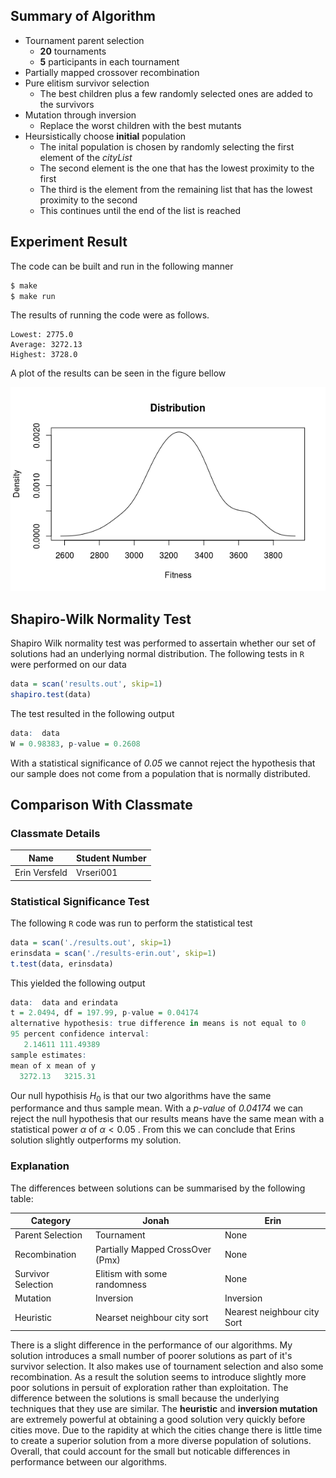 ## Summary of Algorithm

* Tournament parent selection
  * **20** tournaments
  * **5** participants in each tournament 
* Partially mapped crossover recombination
* Pure elitism survivor selection
  * The best children plus a few randomly selected ones are added to the survivors
* Mutation through inversion
  * Replace the worst children with the best mutants
* Heursistically choose **initial** population
  * The inital population is chosen by randomly selecting the first element of the *cityList*
  * The second element is the one that has the lowest proximity to the first
  * The third is the element from the remaining list that has the lowest proximity to the second
  * This continues until the end of the list is reached 

## Experiment Result

The code can be built and run in the following manner

```sh
$ make
$ make run
```

The results of running the code were as follows.

```
Lowest: 2775.0
Average: 3272.13
Highest: 3728.0
```

A plot of the results can be seen in the figure bellow

![Figure 1](./results-plot.png)

## Shapiro-Wilk Normality Test

Shapiro Wilk normality test was performed to assertain whether our set of solutions had an underlying normal distribution. The following tests in `R` were performed on our data

```R
data = scan('results.out', skip=1)
shapiro.test(data)
```

The test resulted in the following output

```R
data:  data
W = 0.98383, p-value = 0.2608
```

With a statistical significance of *0.05* we cannot reject the hypothesis that our sample does not come from a population that is normally distributed. 

## Comparison With Classmate

### Classmate Details

| Name          | Student Number |
| ------------- | -------------- |
| Erin Versfeld | Vrseri001      |

### Statistical Significance Test

The following `R` code was run to perform the statistical test

```R
data = scan('./results.out', skip=1)
erinsdata = scan('./results-erin.out', skip=1)
t.test(data, erinsdata)
```

This yielded the following output

```R
data:  data and erindata
t = 2.0494, df = 197.99, p-value = 0.04174
alternative hypothesis: true difference in means is not equal to 0
95 percent confidence interval:
   2.14611 111.49389
sample estimates:
mean of x mean of y 
  3272.13   3215.31 
```

Our null hypothisis $H_0$ is that our two algorithms have the same performance and thus sample mean. With a *p-value* of *0.04174* we can reject the null hypothesis that our results means have the same mean with a statistical power $\alpha$ of $\alpha < 0.05$ . From this we can conclude that Erins solution slightly outperforms my solution. 

### Explanation

The differences between solutions can be summarised by the following table:

| Category           | Jonah                            | Erin                        |
| ------------------ | -------------------------------- | --------------------------- |
| Parent Selection   | Tournament                       | None                        |
| Recombination      | Partially Mapped CrossOver (Pmx) | None                        |
| Survivor Selection | Elitism with some randomness     | None                        |
| Mutation           | Inversion                        | Inversion                   |
| Heuristic          | Nearset neighbour city sort      | Nearest neighbour city Sort |

There is a slight difference in the performance of our algorithms. My solution introduces a small number of poorer solutions as part of it's survivor selection. It also makes use of tournament selection and also some recombination. As a result the solution seems to introduce slightly more poor solutions in persuit of exploration rather than exploitation. The difference between the solutions is small because the underlying techniques that they use are similar. The **heuristic** and **inversion mutation** are extremely powerful at obtaining a good solution very quickly before cities move. Due to the rapidity at which the cities change there is little time to create a superior solution from a more diverse population of solutions. Overall, that could account for the small but noticable differences in performance between our algorithms. 